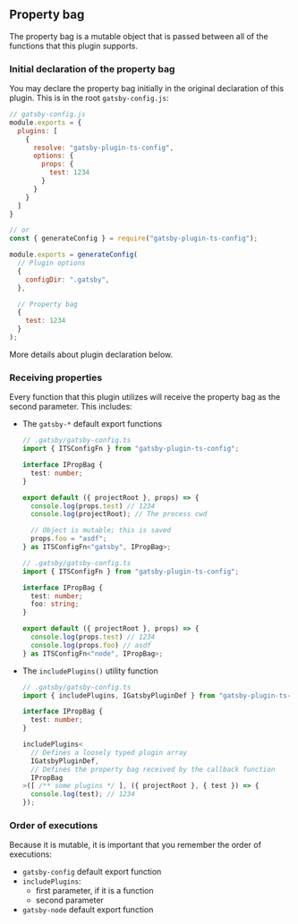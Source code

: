 ## Property bag

The property bag is a mutable object that is passed between all of the functions that this plugin supports.

### Initial declaration of the property bag

You may declare the property bag initially in the original declaration of this plugin.  This is in the
root `gatsby-config.js`:

```js
// gatsby-config.js
module.exports = {
  plugins: [
    {
      resolve: "gatsby-plugin-ts-config",
      options: {
        props: {
          test: 1234
        }
      }
    }
  ]
}

// or
const { generateConfig } = require("gatsby-plugin-ts-config");

module.exports = generateConfig(
  // Plugin options
  {
    configDir: ".gatsby",
  },

  // Property bag
  {
    test: 1234
  }
);
```

More details about plugin declaration below.

### Receiving properties

Every function that this plugin utilizes will receive the property bag as the second parameter.  This includes:
* The `gatsby-*` default export functions

  ```ts
  // .gatsby/gatsby-config.ts
  import { ITSConfigFn } from "gatsby-plugin-ts-config";

  interface IPropBag {
    test: number;
  }

  export default ({ projectRoot }, props) => {
    console.log(props.test) // 1234
    console.log(projectRoot); // The process cwd

    // Object is mutable; this is saved
    props.foo = "asdf";
  } as ITSConfigFn<"gatsby", IPropBag>;
  ```

  ```ts
  // .gatsby/gatsby-config.ts
  import { ITSConfigFn } from "gatsby-plugin-ts-config";

  interface IPropBag {
    test: number;
    foo: string;
  }

  export default ({ projectRoot }, props) => {
    console.log(props.test) // 1234
    console.log(props.foo) // asdf
  } as ITSConfigFn<"node", IPropBag>;
  ```

* The `includePlugins()` utility function

  ```ts
  // .gatsby/gatsby-config.ts
  import { includePlugins, IGatsbyPluginDef } from "gatsby-plugin-ts-config";

  interface IPropBag {
    test: number;
  }

  includePlugins<
    // Defines a loosely typed plugin array
    IGatsbyPluginDef,
    // Defines the property bag received by the callback function
    IPropBag
  >([ /** some plugins */ ], ({ projectRoot }, { test }) => {
    console.log(test); // 1234
  });
  ```

### Order of executions

Because it is mutable, it is important that you remember the order of executions:

* `gatsby-config` default export function
* `includePlugins`:
  * first parameter, if it is a function
  * second parameter
* `gatsby-node` default export function
